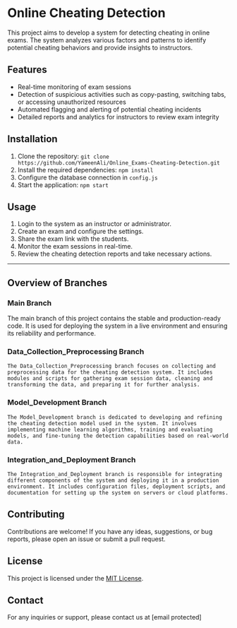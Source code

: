 # Online Cheating Detection

This project aims to develop a system for detecting cheating in online exams. The system analyzes various factors and patterns to identify potential cheating behaviors and provide insights to instructors.


## Features

- Real-time monitoring of exam sessions
- Detection of suspicious activities such as copy-pasting, switching tabs, or accessing unauthorized resources
- Automated flagging and alerting of potential cheating incidents
- Detailed reports and analytics for instructors to review exam integrity

## Installation

1. Clone the repository: `git clone https://github.com/YameenAli/Online_Exams-Cheating-Detection.git`
2. Install the required dependencies: `npm install`
3. Configure the database connection in `config.js`
4. Start the application: `npm start`

## Usage

1. Login to the system as an instructor or administrator.
2. Create an exam and configure the settings.
3. Share the exam link with the students.
4. Monitor the exam sessions in real-time.
5. Review the cheating detection reports and take necessary actions.

---

## Overview of Branches

### Main Branch
The main branch of this project contains the stable and production-ready code. It is used for deploying the system in a live environment and ensuring its reliability and performance.

### Data_Collection_Preprocessing Branch
    The Data_Collection_Preprocessing branch focuses on collecting and preprocessing data for the cheating detection system. It includes modules and scripts for gathering exam session data, cleaning and transforming the data, and preparing it for further analysis.

### Model_Development Branch
    The Model_Development branch is dedicated to developing and refining the cheating detection model used in the system. It involves implementing machine learning algorithms, training and evaluating models, and fine-tuning the detection capabilities based on real-world data.

### Integration_and_Deployment Branch
    The Integration_and_Deployment branch is responsible for integrating different components of the system and deploying it in a production environment. It includes configuration files, deployment scripts, and documentation for setting up the system on servers or cloud platforms.


## Contributing

Contributions are welcome! If you have any ideas, suggestions, or bug reports, please open an issue or submit a pull request.

## License

This project is licensed under the [MIT License](LICENSE).

## Contact

For any inquiries or support, please contact us at [email protected]


